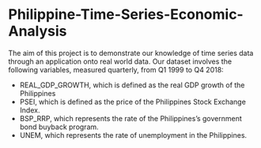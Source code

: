 # Philippine-Time-Series-Economic-Analysis
The aim of this project is to demonstrate our knowledge of time series data through an application onto real world data. Our dataset involves the following variables, measured quarterly, from Q1 1999 to Q4 2018:

* REAL_GDP_GROWTH, which is defined as the real GDP growth of the Philippines
* PSEI, which is defined as the price of the Philippines Stock Exchange Index.
* BSP_RRP, which represents the rate of the Philippines’s government bond buyback program.
* UNEM, which represents the rate of unemployment in the Philippines.


